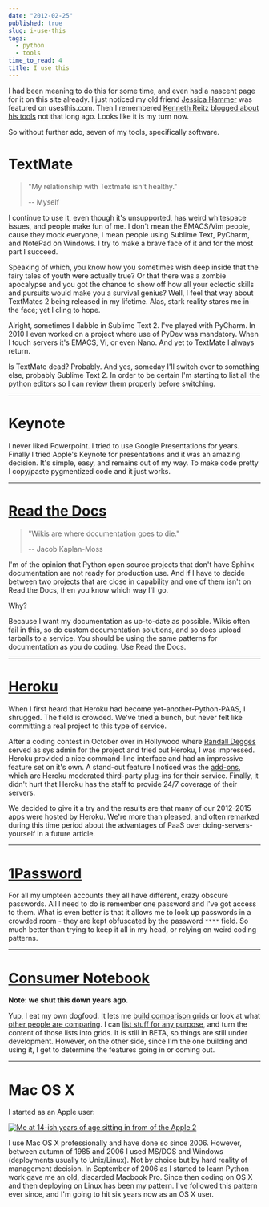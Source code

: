 ```yaml
---
date: "2012-02-25"
published: true
slug: i-use-this
tags:
  - python
  - tools
time_to_read: 4
title: I use this
---
```


I had been meaning to do this for some time, and even had a nascent page
for it on this site already. I just noticed my old friend [Jessica
Hammer](https://jessica.hammer.usesthis.com/) was featured on
usesthis.com. Then I remembered [Kenneth
Reitz](https://kennethreitz.com/) [blogged about his
tools](https://kennethreitz.com/i-use-this.html) not that long ago. Looks
like it is my turn now.

So without further ado, seven of my tools, specifically software.

# TextMate

> "My relationship with Textmate isn't healthy."
>
> -- Myself

I continue to use it, even though it's unsupported, has weird
whitespace issues, and people make fun of me. I don't mean the
EMACS/Vim people, cause they mock everyone, I mean people using Sublime Text, PyCharm, and NotePad on Windows. I try to make a brave face of it and for the
most part I succeed.

Speaking of which, you know how you sometimes wish deep inside that the
fairy tales of youth were actually true? Or that there was a zombie
apocalypse and you got the chance to show off how all your eclectic
skills and pursuits would make you a survival genius? Well, I feel that
way about TextMates 2 being released in my lifetime. Alas, stark reality
stares me in the face; yet I cling to hope.

Alright, sometimes I dabble in Sublime Text 2. I've played with
PyCharm. In 2010 I even worked on a project where use of
PyDev  was mandatory. When I touch servers it's EMACS, Vi, or even Nano. And yet to TextMate I always return.

Is TextMate dead? Probably. And yes, someday I'll switch over to
something else, probably Sublime Text 2. In order to be certain I'm
starting to list all the python editors so I can review them properly before switching.

---

# Keynote

I never liked Powerpoint. I tried to use Google Presentations for years.
Finally I tried Apple's Keynote for presentations and it was an amazing
decision. It's simple, easy, and remains out of my way. To make code
pretty I copy/paste pygmentized code and it just works.

---

# [Read the Docs](https://rtfd.org)

> "Wikis are where documentation goes to die."
>
> -- Jacob Kaplan-Moss

I'm of the opinion that Python open source projects that don't have
Sphinx documentation are not ready for production use. And if I have to
decide between two projects that are close in capability and one of them
isn't on Read the Docs, then you know which way I'll go.

Why?

Because I want my documentation as up-to-date as possible. Wikis often
fail in this, so do custom documentation solutions, and so does upload
tarballs to a service. You should be using the same patterns for
documentation as you do coding. Use Read the Docs.

---

# [Heroku](https://heroku.com)

When I first heard that Heroku had become yet-another-Python-PAAS, I
shrugged. The field is crowded. We've tried a bunch, but never felt
like committing a real project to this type of service.

After a coding contest in October over in Hollywood where [Randall
Degges](https://rdegges.com) served as sys admin for the project and
tried out Heroku, I was impressed. Heroku provided a nice command-line
interface and had an impressive feature set on it's own. A stand-out
feature I noticed was the [add-ons](https://add-ons.heroku.com), which
are Heroku moderated third-party plug-ins for their service. Finally, it
didn't hurt that Heroku has the staff to provide 24/7 coverage of their
servers.

We decided to give it a try and the results are that many of our 2012-2015 apps were hosted by Heroku. We're more
than pleased, and often remarked during this time period about the advantages of PaaS over
doing-servers-yourself in a future article.

---

# [1Password](https://agilebits.com/store)

For all my umpteen accounts they all have different, crazy obscure
passwords. All I need to do is remember one password and I've got
access to them. What is even better is that it allows me to look up
passwords in a crowded room - they are kept obfuscated by the password
`****` field. So much better than trying to keep it all in my head, or
relying on weird coding patterns.

---

# [Consumer Notebook](https://consumernotebook.com)

**Note: we shut this down years ago.**

Yup, I eat my own dogfood. It lets me [build comparison
grids](https://consumernotebook.com/grids/~pydanny/) or look at what
[other people are
comparing](https://consumernotebook.com/grids/r1chardj0n3s/10-android-tablets/).
I can [list stuff for any
purpose](https://consumernotebook.com/lists/~pydanny/), and turn the
content of those lists into grids. It is still in BETA, so things are
still under development. However, on the other side, since I'm the one
building and using it, I get to determine the features going in or
coming out.

---

# Mac OS X

I started as an Apple user:

[![Me at 14-ish years of age sitting in from of the Apple 2](https://f004.backblazeb2.com/file/daniel-feldroy-com/public/images/6933443849_51316a7cb7.jpg)](https://www.flickr.com/photos/pydanny/6933443849/)

I use Mac OS X professionally and have done so since 2006. However,
between autumn of 1985 and 2006 I used MS/DOS and Windows (deployments
usually to Unix/Linux). Not by choice but by hard reality of management
decision. In September of 2006 as I started to learn Python work gave me
an old, discarded Macbook Pro. Since then coding on OS X and then
deploying on Linux has been my pattern. I've followed this pattern ever
since, and I'm going to hit six years now as an OS X user.
